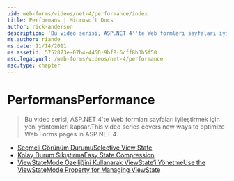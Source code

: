 ```yaml
---
uid: web-forms/videos/net-4/performance/index
title: Performans | Microsoft Docs
author: rick-anderson
description: 'Bu video serisi, ASP.NET 4''te Web formları sayfaları iyileştirmek için yeni yöntemleri kapsar.'
ms.author: riande
ms.date: 11/14/2011
ms.assetid: 5752873e-07b4-4450-9bf8-6cff8b3b5f50
msc.legacyurl: /web-forms/videos/net-4/performance
msc.type: chapter
---
```

<a name="performance"></a><span data-ttu-id="628e6-103">Performans</span><span class="sxs-lookup"><span data-stu-id="628e6-103">Performance</span></span>
====================
> <span data-ttu-id="628e6-104">Bu video serisi, ASP.NET 4'te Web formları sayfaları iyileştirmek için yeni yöntemleri kapsar.</span><span class="sxs-lookup"><span data-stu-id="628e6-104">This video series covers new ways to optimize Web Forms pages in ASP.NET 4.</span></span>


- [<span data-ttu-id="628e6-105">Seçmeli Görünüm Durumu</span><span class="sxs-lookup"><span data-stu-id="628e6-105">Selective View State</span></span>](aspnet-4-quick-hit-selective-view-state.md)
- [<span data-ttu-id="628e6-106">Kolay Durum Sıkıştırma</span><span class="sxs-lookup"><span data-stu-id="628e6-106">Easy State Compression</span></span>](aspnet-4-quick-hit-easy-state-compression.md)
- [<span data-ttu-id="628e6-107">ViewStateMode Özelliğini Kullanarak ViewState’i Yönetme</span><span class="sxs-lookup"><span data-stu-id="628e6-107">Use the ViewStateMode Property for Managing ViewState</span></span>](how-do-i-use-the-viewstatemode-property-for-managing-viewstate.md)
